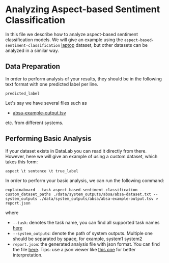 # Analyzing Aspect-based Sentiment Classification

In this file we describe how to analyze aspect-based sentiment classification models.
We will give an example using the `aspect-based-sentiment-classification` [laptop](https://github.com/neulab/ExplainaBoard/blob/main/data/system_outputs/absa/test-aspect.tsv) dataset, but other datasets
can be analyzed in a similar way.

## Data Preparation

In order to perform analysis of your results, they should be in the following
text format with one predicted label per line.

```
predicted_label
```

Let's say we have several files such as 
* [absa-example-output.tsv](https://github.com/neulab/ExplainaBoard/blob/main/data/system_outputs/absa/absa-example-output.tsv) 
 

etc. from different systems.


## Performing Basic Analysis

If your dataset exists in DataLab you can read it directly from there. However, here
we will give an example of using a custom dataset, which takes this form:
```
aspect \t sentence \t true_label 
```

In order to perform your basic analysis, we can run the following command:

```shell
explainaboard --task aspect-based-sentiment-classification --custom_dataset_paths ./data/system_outputs/absa/absa-dataset.txt --system_outputs ./data/system_outputs/absa/absa-example-output.tsv > report.json
```
where
* `--task`: denotes the task name, you can find all supported task names [here](https://github.com/neulab/ExplainaBoard/blob/main/docs/supported_tasks.md)
* `--system_outputs`: denote the path of system outputs. Multiple one should be 
  separated by space, for example, system1 system2
* `report.json`: the generated analysis file with json format. You can find the file [here](https://github.com/neulab/ExplainaBoard/blob/main/data/reports/report_absa.json). Tips: use a json viewer
                  like [this one](http://jsonviewer.stack.hu/) for better interpretation.

